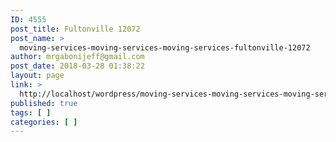 ```yaml
---
ID: 4555
post_title: Fultonville 12072
post_name: >
  moving-services-moving-services-moving-services-fultonville-12072
author: mrgabonijeff@gmail.com
post_date: 2018-03-28 01:38:22
layout: page
link: >
  http://localhost/wordpress/moving-services-moving-services-moving-services-fultonville-12072/
published: true
tags: [ ]
categories: [ ]
---
```

